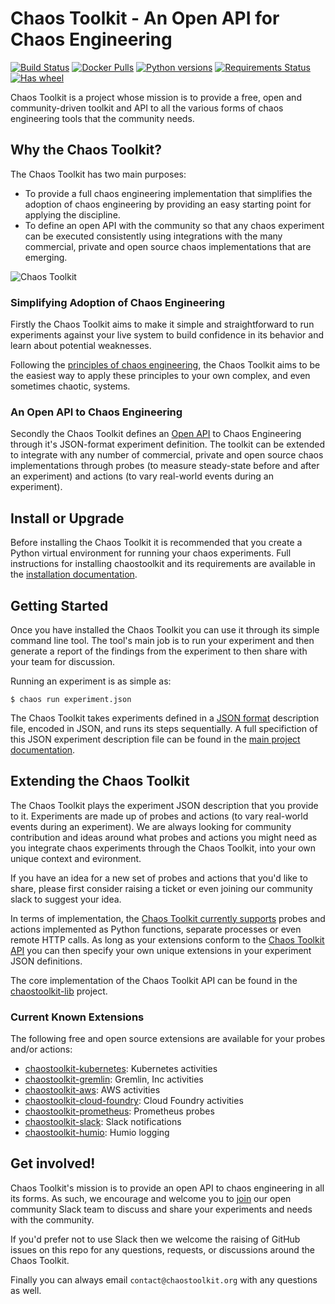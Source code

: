 # Chaos Toolkit - An Open API for Chaos Engineering

[![Build Status](https://travis-ci.org/chaostoolkit/chaostoolkit.svg?branch=master)](https://travis-ci.org/chaostoolkit/chaostoolkit)
[![Docker Pulls](https://img.shields.io/docker/pulls/chaostoolkit/chaostoolkit.svg)](https://hub.docker.com/r/chaostoolkit/chaostoolkit/)
[![Python versions](https://img.shields.io/pypi/pyversions/chaostoolkit.svg)](https://www.python.org/)
[![Requirements Status](https://requires.io/github/chaostoolkit/chaostoolkit/requirements.svg?branch=master)](https://requires.io/github/chaostoolkit/chaostoolkit/requirements/?branch=master)
[![Has wheel](https://img.shields.io/pypi/wheel/chaostoolkit.svg)](http://pythonwheels.com/)

Chaos Toolkit is a project whose mission is to provide a free, open and community-driven toolkit and API to all the various forms of chaos engineering tools that the community needs.

## Why the Chaos Toolkit?

The Chaos Toolkit has two main purposes:

* To provide a full chaos engineering implementation that simplifies the adoption of chaos engineering by providing an easy starting point for applying the discipline.
* To define an open API with the community so that any chaos experiment can be executed consistently using integrations with the many commercial, private and open source chaos implementations that are emerging.

![Chaos Toolkit](http://chaostoolkit.org/static/images/schema-1920.svg)

### Simplifying Adoption of Chaos Engineering

Firstly the Chaos Toolkit aims to make it simple and straightforward to run
experiments against your live system to build confidence in its behavior and learn about
potential weaknesses.

Following the 
[principles of chaos engineering][principles], the Chaos Toolkit aims to be the easiest way to apply these principles to your own complex, and even sometimes chaotic, systems.

[principles]: http://principlesofchaos.org/

### An Open API to Chaos Engineering

Secondly the Chaos Toolkit defines an [Open API][api] to Chaos Engineering through it's JSON-format experiment definition. The toolkit can be extended to integrate with any number of commercial, private and open source chaos implementations through probes (to measure steady-state before and after an experiment) and actions (to vary real-world events during an experiment).

[api]: http://chaostoolkit.org/reference/api/experiment/

## Install or Upgrade

Before installing the Chaos Toolkit it is recommended that you create a Python virtual environment for running your chaos experiments. Full instructions for installing chaostoolkit and its requirements are available in the [installation documentation][install].

[install]: http://chaostoolkit.org/reference/usage/install/

## Getting Started

Once you have installed the Chaos Toolkit you can use it through its simple command line tool. The tool's main job is to run your experiment and then 
generate a report of the findings from the experiment to then share with your team for discussion.

Running an experiment is as simple as:

```
$ chaos run experiment.json
```

The Chaos Toolkit takes experiments defined in a [JSON format][json] description file, encoded in JSON, and runs its steps sequentially. A full specifiction of this JSON experiment description file can be found in the [main project documentation][api].

[json]: https://www.json.org/

## Extending the Chaos Toolkit

The Chaos Toolkit plays the experiment JSON description that you provide to it. 
Experiments are made up of probes and actions (to vary real-world events during an experiment). We are always looking for community contribution and ideas around
what probes and actions you might need as you integrate chaos experiments through the Chaos Toolkit, into your own unique context and evironment.

If you have an idea for a new set of probes and actions that you'd like to share, please first consider raising a ticket or even joining our community slack to suggest your idea.

In terms of implementation, the [Chaos Toolkit currently supports][extend] probes and actions implemented as Python functions, separate processes or even remote HTTP calls. As long as your extensions conform to the [Chaos Toolkit API][api] you can then specify your own unique extensions in your experiment JSON definitions. 

The core implementation of the Chaos Toolkit API can be found in the [chaostoolkit-lib][chaoslib] project.

[extend]: http://chaostoolkit.org/reference/extending/approaches/
[chaoslib]: https://github.com/chaostoolkit/chaostoolkit-lib

### Current Known Extensions

The following free and open source extensions are available for your probes
and/or actions:

* [chaostoolkit-kubernetes][chaoskube]: Kubernetes activities
* [chaostoolkit-gremlin][chaosgremlin]: Gremlin, Inc activities
* [chaostoolkit-aws][chaosaws]: AWS activities
* [chaostoolkit-cloud-foundry][chaoscf]: Cloud Foundry activities
* [chaostoolkit-prometheus][chaosprom]: Prometheus probes
* [chaostoolkit-slack][chaosslack]: Slack notifications
* [chaostoolkit-humio][chaoshumio]: Humio logging

[chaoskube]: https://github.com/chaostoolkit/chaostoolkit-kubernetes-support
[chaosgremlin]: https://github.com/chaostoolkit-incubator/chaostoolkit-gremlin
[chaosaws]: https://github.com/chaostoolkit-incubator/chaostoolkit-aws
[chaosprom]: https://github.com/chaostoolkit-incubator/chaostoolkit-prometheus
[chaoscf]: https://github.com/chaostoolkit-incubator/chaostoolkit-cloud-foundry
[chaosslack]: https://github.com/chaostoolkit-incubator/chaostoolkit-slack
[chaoshumio]: https://github.com/chaostoolkit-incubator/chaostoolkit-humio

## Get involved!

Chaos Toolkit's mission is to provide an open API to chaos engineering in all its forms. As such, we encourage and welcome you  to [join][join] our open community Slack team to discuss and share your experiments and needs with the community.

[join]: https://join.chaostoolkit.org/

If you'd prefer not to use Slack then we welcome the raising of GitHub issues on this repo for any questions, requests, or discussions around the Chaos Toolkit.

Finally you can always email `contact@chaostoolkit.org` with any questions as well.
